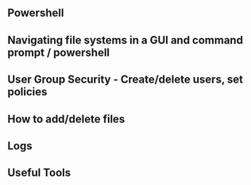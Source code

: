 ## Powershell
## Navigating file systems in a GUI and command prompt / powershell
## User Group Security - Create/delete users, set policies
## How to add/delete files
## Logs
## Useful Tools
